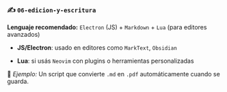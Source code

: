 ### ✍️ `06-edicion-y-escritura`

**Lenguaje recomendado:** `Electron` (JS) + `Markdown` + `Lua` (para editores avanzados)

- **JS/Electron**: usado en editores como `MarkText`, `Obsidian`
  
- **Lua**: si usás `Neovim` con plugins o herramientas personalizadas
  

📝 *Ejemplo:* Un script que convierte `.md` en `.pdf` automáticamente cuando se guarda.